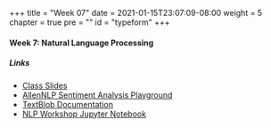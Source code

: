 +++
title = "Week 07"
date = 2021-01-15T23:07:09-08:00
weight = 5
chapter = true
pre = "<b></b>"
id = "typeform"
+++

#### Week 7: Natural Language Processing

##### Links
  - [Class Slides](https://docs.google.com/presentation/d/1mcr2FcN8S5K2yksntsA6WaD0ETICxc-cSzKFf_kNak4/edit?usp=sharing)
  - [AllenNLP Sentiment Analysis Playground](https://demo.allennlp.org/sentiment-analysis/glove-sentiment-analysis)
  - [TextBlob Documentation](https://textblob.readthedocs.io/en/latest/index.html)
  - [NLP Workshop Jupyter Notebook](https://colab.research.google.com/drive/1VTcRh51qPXbnk70rZbpAdRLcIa3LtIkn?usp=sharing)
